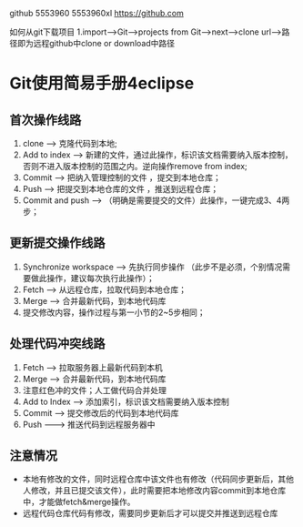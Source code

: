 github
5553960
5553960xl
https://github.com

如何从git下载项目
1.import-->Git-->projects from Git-->next-->clone url-->路径即为远程github中clone or download中路径

# Git使用简易手册4eclipse

## 首次操作线路
1. clone --> 克隆代码到本地;
2. Add to index --> 新建的文件，通过此操作，标识该文档需要纳入版本控制，否则不进入版本控制的范围之内。逆向操作remove from index;
3. Commit --> 把纳入管理控制的文件 ，提交到本地仓库；
4. Push --> 把提交到本地仓库的文件 ，推送到远程仓库；
5. Commit and push --> （明确是需要提交的文件）此操作，一键完成3、4两步；

## 更新提交操作线路
1. Synchronize workspace --> 先执行同步操作 （此步不是必须，个别情况需要做此操作，建议每次执行此操作）；
2. Fetch --> 从远程仓库，拉取代码到本地仓库；
3. Merge --> 合并最新代码，到本地代码库
4. 提交修改内容，操作过程与第一小节的2~5步相同；

## 处理代码冲突线路
1. Fetch --> 拉取服务器上最新代码到本机
2. Merge --> 合并最新代码，到本地代码库
3. 注意红色冲的文件；人工做代码合并处理
4. Add to Index --> 添加索引，标识该文档需要纳入版本控制
5. Commit --> 提交修改后的代码到本地代码库
6. Push ---> 推送代码到远程服务器中

## 注意情况
- 本地有修改的文件，同时远程仓库中该文件也有修改（代码同步更新后，其他人修改，并且已提交该文件），此时需要把本地修改内容commit到本地仓库中，才能做fetch&merge操作。
- 远程代码仓库代码有修改，需要同步更新后才可以提交并推送到远程仓库
